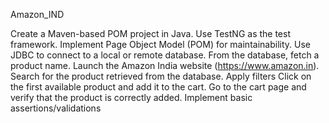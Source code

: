 Amazon_IND

Create a Maven-based POM project in Java.
Use TestNG as the test framework.
Implement Page Object Model (POM) for maintainability.
Use JDBC to connect to a local or remote database.
From the database, fetch a product name.
Launch the Amazon India website (https://www.amazon.in).
Search for the product retrieved from the database.
Apply filters
Click on the first available product and add it to the cart.
Go to the cart page and verify that the product is correctly added.
Implement basic assertions/validations 
